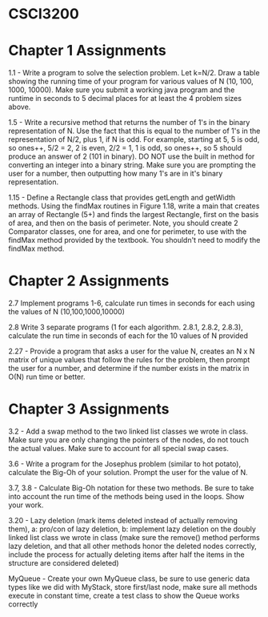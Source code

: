 # CSCI3200
# Chapter 1 Assignments
1.1 - Write a program to solve the selection problem. Let k=N/2. Draw a table showing the running time of your program for various values of N (10, 100, 1000, 10000). Make sure you submit a working java program and the runtime in seconds to 5 decimal places for at least the 4 problem sizes above.

1.5 - Write a recursive method that returns the number of 1's in the binary representation of N. Use the fact that this is equal to the number of 1's in the representation of N/2, plus 1, if N is odd. For example, starting at 5, 5 is odd, so ones++, 5/2 = 2, 2 is even, 2/2 = 1, 1 is odd, so ones++, so 5 should produce an answer of 2 (101 in binary). DO NOT use the built in method for converting an integer into a binary string. Make sure you are prompting the user for a number, then outputting how many 1's are in it's binary representation.

1.15 - Define a Rectangle class that provides getLength and getWidth methods. Using the findMax routines in Figure 1.18, write a main that creates an array of Rectangle (5+) and finds the largest Rectangle, first on the basis of area, and then on the basis of perimeter. Note, you should create 2 Comparator classes, one for area, and one for perimeter, to use with the findMax method provided by the textbook. You shouldn't need to modify the findMax method.

# Chapter 2 Assignments
2.7 Implement programs 1-6, calculate run times in seconds for each using the values of N (10,100,1000,10000)

2.8 Write 3 separate programs (1 for each algorithm. 2.8.1, 2.8.2, 2.8.3), calculate the run time in seconds of each for the 10 values of N provided

2.27 - Provide a program that asks a user for the value N, creates an N x N matrix of unique values that follow the rules for the problem, then prompt the user for a number, and determine if the number exists in the matrix in O(N) run time or better.

# Chapter 3 Assignments
3.2 - Add a swap method to the two linked list classes we wrote in class. Make sure you are only changing the pointers of the nodes, do not touch the actual values. Make sure to account for all special swap cases.

3.6 - Write a program for the Josephus problem (similar to hot potato), calculate the Big-Oh of your solution. Prompt the user for the value of N.

3.7, 3.8 - Calculate Big-Oh notation for these two methods. Be sure to take into account the run time of the methods being used in the loops. Show your work.

3.20 - Lazy deletion (mark items deleted instead of actually removing them), a: pro/con of lazy deletion, b: implement lazy deletion on the doubly linked list class we wrote in class (make sure the remove() method performs lazy deletion, and that all other methods honor the deleted nodes correctly, include the process for actually deleting items after half the items in the structure are considered deleted)

MyQueue - Create your own MyQueue class, be sure to use generic data types like we did with MyStack, store first/last node, make sure all methods execute in constant time, create a test class to show the Queue works correctly